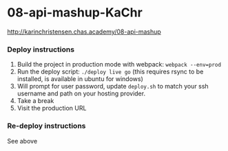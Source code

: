 # 08-api-mashup-KaChr
http://karinchristensen.chas.academy/08-api-mashup

### Deploy instructions
1. Build the project in production mode with webpack: ```webpack --env=prod```
2. Run the deploy script: ```./deploy live go``` (this requires rsync to be installed, is available in ubuntu for windows)
3. Will prompt for user password, update `deploy.sh` to match your ssh username and path on your hosting provider.
3. Take a break
4. Visit the production URL

### Re-deploy instructions
See above